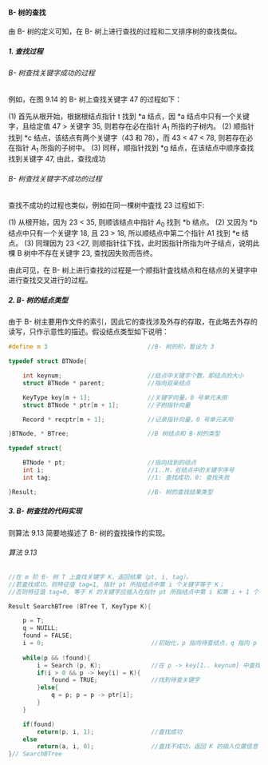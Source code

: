
#### B- 树的查找

由 B- 树的定义可知，在 B- 树上进行查找的过程和二叉排序树的查找类似。

##### 1. 查找过程

###### B- 树查找关键字成功的过程

例如，在图 9.14 的 B- 树上查找关键字 47 的过程如下：

$(1)$ 首先从根开始，根据根结点指针 t 找到 *a 结点，因 *a 结点中只有一个关键字，且给定值 47 > 关键字 35, 则若存在必在指针 $A_1$ 所指的子树内。
$(2)$ 顺指针找到 *c 结点，该结点有两个关键字（43 和 78），而 43 < 47 < 78, 则若存在必在指针 $A_1$ 所指的子树中。
$(3)$ 同样，顺指针找到 *g 结点，在该结点中顺序查找找到关键字 47, 由此，查找成功

###### B- 树查找关键字不成功的过程

查找不成功的过程也类似，例如在同一棵树中査找 23 过程如下:

$(1)$ 从根开始，因为 23 < 35, 则顺该结点中指针 $A_0$ 找到 *b 结点。
$(2)$ 又因为 *b 结点中只有一个关键字 18, 且 23 > 18, 所以顺结点中第二个指针 A1 找到 *e 结点。
$(3)$ 同理因为 23 <27, 则顺指针往下找，此时因指针所指为叶子结点，说明此棵 B 树中不存在关键字 23, 查找因失败而告终。

由此可见，在 B- 树上进行查找的过程是一个顺指针査找结点和在结点的关键字中进行查找交叉进行的过程。

##### 2. B- 树的结点类型

由于 B- 树主要用作文件的索引，因此它的查找涉及外存的存取，在此略去外存的读写，只作示意性的描述。假设结点类型如下说明：

```cpp
#define m 3                            //B- 树的阶，暂设为 3 

typedef struct BTNode{

    int keynum;                        //结点中关键字个数，即结点的大小
    struct BTNode * parent;            //指向双亲结点

    KeyType key[m + 1];                //关键字向量，0 号单元未用
    struct BTNode * ptr[m + 1];        //子树指针向量

    Record * recptr[m + 1];            //记录指针向量，0 号单元未用 

}BTNode, * BTree;                      //B 树结点和 B-树的类型 

typedef struct{

    BTNode * pt;                       //指向找到的结点
    int i;                             //1..M，在结点中的关键字序号 
    int tag;                           //1: 查找成功，0: 查找失败

}Result;                               //B- 树的查找结果类型
```

##### 3. B- 树查找的代码实现

则算法 9.13 简要地描述了 B- 树的査找操作的实现。

###### 算法 9.13

```cpp
//在 m 阶 B- 树 T 上査找关键字 K，返回结果（pt, i, tag）。
//若査找成功，则特征值 tag=1, 指针 pt 所指结点中第 i 个关键字等于 K；
//否则特征值 tag=0, 等于 K 的关键字应插入在指针 pt 所指结点中第 i 和第 i + 1 个关键字之间

Result SearchBTree (BTree T, KeyType K){

    p = T; 
    q = NUILL; 
    found = FALSE;
    i = 0;                              //初始化，p 指向待查结点，q 指向 p 的双亲 
    
    while(p && !found){
        i = Search (p, K);              //在 p -> key[1.. keynum] 中査找，i 使得：pー> key[i] <= K < p -> key[i + 1] 
        if(i > 0 && p -> key[i] = K){
            found = TRUE;               //找到待查关键字 
        }else{
            q = p; p = p -> ptr[i];
        }
    }

    if(found) 
        return(p, i, 1);                //査找成功
    else 
        return(a, i, 0);                //査找不成功，返回 K 的插入位置信息 
}// SearchBTree
```
